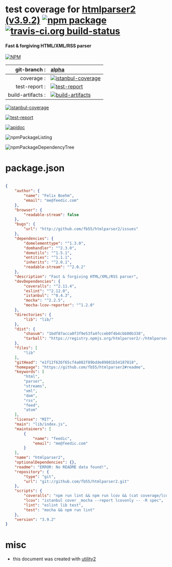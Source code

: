 # test coverage for  [htmlparser2 (v3.9.2)](https://github.com/fb55/htmlparser2#readme)  [![npm package](https://img.shields.io/npm/v/npmtest-htmlparser2.svg?style=flat-square)](https://www.npmjs.org/package/npmtest-htmlparser2) [![travis-ci.org build-status](https://api.travis-ci.org/npmtest/node-npmtest-htmlparser2.svg)](https://travis-ci.org/npmtest/node-npmtest-htmlparser2)
#### Fast & forgiving HTML/XML/RSS parser

[![NPM](https://nodei.co/npm/htmlparser2.png?downloads=true)](https://www.npmjs.com/package/htmlparser2)

| git-branch : | [alpha](https://github.com/npmtest/node-npmtest-htmlparser2/tree/alpha)|
|--:|:--|
| coverage : | [![istanbul-coverage](https://npmtest.github.io/node-npmtest-htmlparser2/build/coverage.badge.svg)](https://npmtest.github.io/node-npmtest-htmlparser2/build/coverage.html/index.html)|
| test-report : | [![test-report](https://npmtest.github.io/node-npmtest-htmlparser2/build/test-report.badge.svg)](https://npmtest.github.io/node-npmtest-htmlparser2/build/test-report.html)|
| build-artifacts : | [![build-artifacts](https://npmtest.github.io/node-npmtest-htmlparser2/glyphicons_144_folder_open.png)](https://github.com/npmtest/node-npmtest-htmlparser2/tree/gh-pages/build)|

[![istanbul-coverage](https://npmtest.github.io/node-npmtest-htmlparser2/build/screenCapture.buildCustomOrg.browser.coverage.html.png)](https://npmtest.github.io/node-npmtest-htmlparser2/build/coverage.html/index.html)

[![test-report](https://npmtest.github.io/node-npmtest-htmlparser2/build/screenCapture.buildCustomOrg.browser.%252Fhome%252Ftravis%252Fbuild%252Fnpmtest%252Fnode-npmtest-htmlparser2%252Ftmp%252Fbuild%252Ftest-report.html.png)](https://npmtest.github.io/node-npmtest-htmlparser2/build/test-report.html)

[![apidoc](https://npmdoc.github.io/node-npmdoc-htmlparser2/build/screenCapture.buildApidoc.browser.%252Fhome%252Ftravis%252Fbuild%252Fnpmdoc%252Fnode-npmdoc-htmlparser2%252Ftmp%252Fbuild%252Fapidoc.html.png)](https://npmdoc.github.io/node-npmdoc-htmlparser2/build/apidoc.html)

![npmPackageListing](https://npmtest.github.io/node-npmtest-htmlparser2/build/screenCapture.npmPackageListing.svg)

![npmPackageDependencyTree](https://npmtest.github.io/node-npmtest-htmlparser2/build/screenCapture.npmPackageDependencyTree.svg)



# package.json

```json

{
    "author": {
        "name": "Felix Boehm",
        "email": "me@feedic.com"
    },
    "browser": {
        "readable-stream": false
    },
    "bugs": {
        "url": "http://github.com/fb55/htmlparser2/issues"
    },
    "dependencies": {
        "domelementtype": "^1.3.0",
        "domhandler": "^2.3.0",
        "domutils": "^1.5.1",
        "entities": "^1.1.1",
        "inherits": "^2.0.1",
        "readable-stream": "^2.0.2"
    },
    "description": "Fast & forgiving HTML/XML/RSS parser",
    "devDependencies": {
        "coveralls": "^2.11.4",
        "eslint": "^2.12.0",
        "istanbul": "^0.4.3",
        "mocha": "^2.2.5",
        "mocha-lcov-reporter": "^1.2.0"
    },
    "directories": {
        "lib": "lib/"
    },
    "dist": {
        "shasum": "1bdf87acca0f3f9e53fa4fcceb0f4b4cbb00b338",
        "tarball": "https://registry.npmjs.org/htmlparser2/-/htmlparser2-3.9.2.tgz"
    },
    "files": [
        "lib"
    ],
    "gitHead": "e1f12f626f65cf4a082f89bdde89081b54187818",
    "homepage": "https://github.com/fb55/htmlparser2#readme",
    "keywords": [
        "html",
        "parser",
        "streams",
        "xml",
        "dom",
        "rss",
        "feed",
        "atom"
    ],
    "license": "MIT",
    "main": "lib/index.js",
    "maintainers": [
        {
            "name": "feedic",
            "email": "me@feedic.com"
        }
    ],
    "name": "htmlparser2",
    "optionalDependencies": {},
    "readme": "ERROR: No README data found!",
    "repository": {
        "type": "git",
        "url": "git://github.com/fb55/htmlparser2.git"
    },
    "scripts": {
        "coveralls": "npm run lint && npm run lcov && (cat coverage/lcov.info | coveralls || exit 0)",
        "lcov": "istanbul cover _mocha --report lcovonly -- -R spec",
        "lint": "eslint lib test",
        "test": "mocha && npm run lint"
    },
    "version": "3.9.2"
}
```



# misc
- this document was created with [utility2](https://github.com/kaizhu256/node-utility2)
